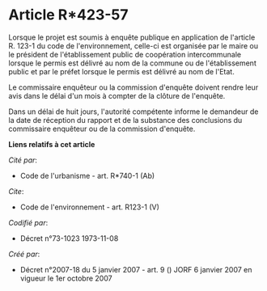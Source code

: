 # Article R*423-57

Lorsque le projet est soumis à enquête publique en application de l'article R. 123-1 du code de l'environnement, celle-ci est
organisée par le maire ou le président de l'établissement public de coopération intercommunale lorsque le permis est délivré
au nom de la commune ou de l'établissement public et par le préfet lorsque le permis est délivré au nom de l'Etat. 

Le commissaire enquêteur ou la commission d'enquête doivent rendre leur avis dans le délai d'un mois à compter de la clôture
de l'enquête. 

Dans un délai de huit jours, l'autorité compétente informe le demandeur de la date de réception du rapport et de la substance
des conclusions du commissaire enquêteur ou de la commission d'enquête.

**Liens relatifs à cet article**

_Cité par_:

  - Code de l'urbanisme - art. R*740-1 (Ab)

_Cite_:

  - Code de l'environnement - art. R123-1 (V)

_Codifié par_:

  - Décret n°73-1023 1973-11-08

_Créé par_:

  - Décret n°2007-18 du 5 janvier 2007 - art. 9 () JORF 6 janvier 2007 en vigueur le 1er octobre 2007
